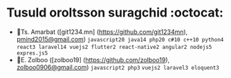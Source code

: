 # Tusuld oroltsson suragchid :octocat:

* :whale:Ts. Amarbat ([git1234.mn] (https://github.com/git1234mn), pmind2015@gmail.com) `javascript20 java14 php20 c#10 c++10 python4` `react3 laravel14 vuejs2 flutter2 react-native2 angular2 nodejs5 expres.js5`
* :rocket:E. Zolboo  ([zolboo19] (https://github.com/zolboo19), zolboo0906@gmail.com) `javascript2 php3` `vuejs2 laravel3 eloquent3`
